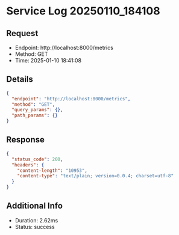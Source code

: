 # Service Log 20250110_184108

## Request
- Endpoint: http://localhost:8000/metrics
- Method: GET
- Time: 2025-01-10 18:41:08

## Details
```json
{
  "endpoint": "http://localhost:8000/metrics",
  "method": "GET",
  "query_params": {},
  "path_params": {}
}
```

## Response
```json
{
  "status_code": 200,
  "headers": {
    "content-length": "10953",
    "content-type": "text/plain; version=0.0.4; charset=utf-8"
  }
}
```

## Additional Info
- Duration: 2.62ms
- Status: success
